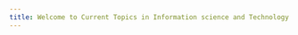 ```yaml
---
title: Welcome to Current Topics in Information science and Technology Blog Posts by Aidan
---
```


